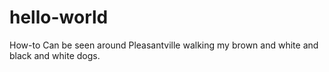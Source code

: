 # hello-world
How-to
Can be seen around Pleasantville walking my brown and white and black and white dogs.
